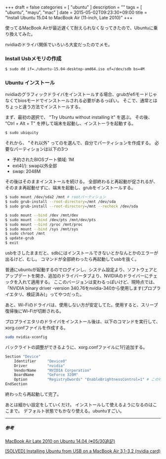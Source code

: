 +++
draft = false
categories = [ "ubuntu" ]
description = ""
tags = [ "ubuntu", "mayu", "mac" ]
date = 2015-05-02T09:23:30+09:00
title = "Install Ubuntu 15.04 to MacBook Air (11-inch, Late 2010)"
+++

使ってるMacBook Airが最近遅くて耐えられなくなってきたので、Ubuntuに乗り換えてみた。

nvidiaのドライバ関係でいろいろ大変だったのでメモ。

### Install Usbメモリの作成
```sh
$ sudo dd if=./ubuntu-15.04-desktop-amd64.iso of=/dev/sdb bs=4M
```

### Ubuntu インストール
nvidiaのグラフィックドライバをインストールする場合、grubがefiモードじゃなくてbiosモードでインストールされる必要があるっぽい。
そこで、通常とはちょっと違う方法でインストールする。

まず、最初の選択で、 "Try Ubuntu without installing it" を選ぶ。
その後、 "Ctrl + Alt + T" を押して端末を起動し、インストーラを起動する。

```sh
$ sudo ubiquity
```

それから、 "それ以外" ってのを選んで、自分でパーティションを作成する。
必要なパーティションは以下の3つ

* 予約されたBIOSブート領域: 1M
* ext4(/): swap以外全部
* swap: 2048M

その後はそのままインストールを続ける。
全部終わると再起動が促されるが、そのまま再起動せずに、端末を起動し、grubをインストールする。

```sh
$ sudo mount /dev/sda2 /mnt # rootパーティション
$ sudo grub-install --root-directory=/mnt /dev/sda
$ sudo grub-install --root-directory=/mnt --recheck /dev/sda

$ sudo mount --bind /dev /mnt/dev
$ sudo mount --bind /dev/pts /mnt/dev/pts
$ sudo mount --bind /proc /mnt/proc
$ sudo mount --bind /sys /mnt/sys
$ sudo chroot /mnt
$ update-grub
$ exit
```

usbをさしたままだと、sdbにはインストールできないとかなんとかのエラーが出るけど、むし。
コマンドが全部終わったら再起動してusbを抜く。

普通にubuntuが起動するのでログインし、システム設定より、ソフトウェアとアップデートを開き、追加のドライバータブより、NVIDIAのドライバーにチェックを入れて適用する。
ここのバージョンは変わるっぽいけど、現時点では、「NVIDIA binary driver -version 340.76をnvidia-340から使用します(プロプライエタリ、検証済み)」ってやつだった。

あと、Wi-Fiのドライバは、使用しない方が安定してた。使用すると、スリープ復帰後にWi-Fiが切断される。

プロプライエタリのドライバをインストール後は、以下のコマンドを実行して、xorg.confファイルを作成する。

```sh
sudo nvidia-xconfig
```

バックライトの調整ができるように、xorg.confファイルに1行追加する。

```sh
Section "Device"
    Identifier     "Device0"
    Driver         "nvidia"
    VendorName     "NVIDIA Corporation"
    BoardName      "GeForce 320M"
    Option         "RegistryDwords" "EnableBrightnessControl=1" # この行
EndSection
```

終わったら再起動して完了。

あとは細かい設定をしていくだけ。
インストールして使えるようになるのはここまで。
デフォルト状態でもかなり使える。ubuntuすごい。

- - -

##### 参考
[MacBook Air Late 2010 on Ubuntu 14.04 (※05/30追記)](http://variedtastefinder.jpn.ph/diary/395/)

[\[SOLVED\] Installing Ubuntu from USB on a MacBook Air 3,1-3,2 (nvidia card)](http://www.ubuntuforums.org/showthread.php?t=2209602)


